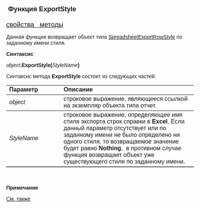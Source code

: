 <html>
<head>
<title>ExportStyle</title>
</head>

<body>

<p><font face="Arial" size="4"><strong>&nbsp;Функция ExportStyle<br />
    </strong><br />
    <a href="../SpreadsheetExportRowStyle.html">свойства&nbsp;&nbsp; методы</a></font><br />
    </p>

<p><font face="Arial">Данная функция возвращает объект типа 
    <a href="../SpreadsheetExportRowStyle.html">SpreadsheetExportRowStyle</a> по заданному имени стиля.</font></p>

<p class="label"><font face="Arial"><b>Синтаксис</b></font></p>

<p><font face="Arial"><em>object</em><strong>.ExportStyle(</strong><em>StyleName</em><strong>)</strong></font></p>

<p><font face="Arial">Синтаксис метода <strong>ExportStyle</strong>
состоит из следующих частей:</font></p>

<table border="1" cellPadding="5" cols="2" frame="below" rules="rows">
<TBODY>
  <tr vAlign="top">
    <td class="label" width="29%"><font face="Arial"><b>Параметр</b></font></td>
    <td class="label" width="71%"><font face="Arial"><strong>Описание</strong></font></td>
  </tr>
  <tr>
    <td width="29%"><font face="Arial"><em>object</em></font></td>
    <td width="71%"><font face="Arial">строковое выражение, являющееся 
	ссылкой на экземпляр объекта типа отчет.</font></td>
  </tr>
  <tr>
    <td width="29%"><font face="Arial"><em>StyleName</em></font></td>
    <td width="71%"><font face="Arial">строковое выражение, определяющее имя стиля 
        экспорта строк справки в <strong>Excel</strong>. Если данный параметр отсутствует или по 
        заданному имени не было определено ни одного стиля, то возвращаемое значение 
        будет равно <strong>Nothing</strong>,&nbsp; в противном случае функция возвращает объект уже 
        существующего стиля по заданному имени.</font></td>
  </tr>
</TBODY>
</table>

<p class="label">&nbsp;</p>
    <p>
        <font face="Arial"><b>Примечание</b></font></p>
    <p>
        <font face="Arial"><a href="../../constructors.html">См. также</a></font></p>

<p class="label">&nbsp;<font face="Arial"><br>
</font></p>
</body>
</html>
